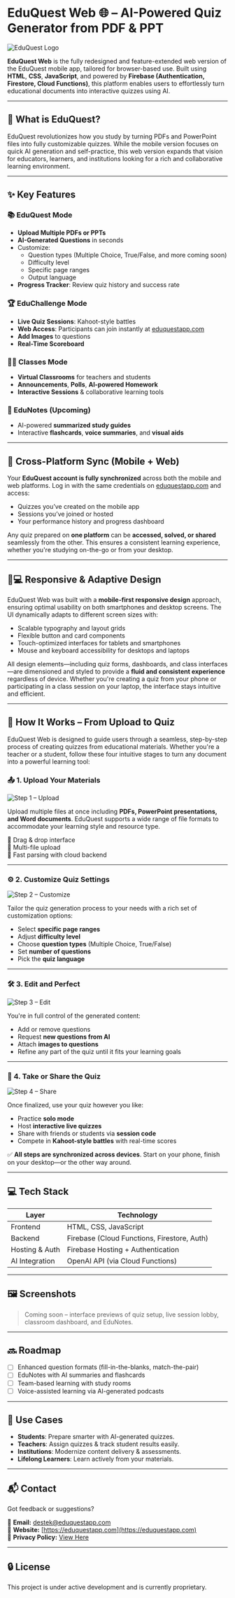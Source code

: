 # EduQuest Web 🌐 – AI-Powered Quiz Generator from PDF & PPT

![EduQuest Logo](public/assets/logo_new.png)

**EduQuest Web** is the fully redesigned and feature-extended web version of the EduQuest mobile app, tailored for browser-based use. Built using **HTML**, **CSS**, **JavaScript**, and powered by **Firebase (Authentication, Firestore, Cloud Functions)**, this platform enables users to effortlessly turn educational documents into interactive quizzes using AI.

---

## 🚀 What is EduQuest?

EduQuest revolutionizes how you study by turning PDFs and PowerPoint files into fully customizable quizzes. While the mobile version focuses on quick AI generation and self-practice, this web version expands that vision for educators, learners, and institutions looking for a rich and collaborative learning environment.

---

## ✨ Key Features

### 📚 EduQuest Mode
- **Upload Multiple PDFs or PPTs**
- **AI-Generated Questions** in seconds
- Customize:
  - Question types (Multiple Choice, True/False, and more coming soon)
  - Difficulty level
  - Specific page ranges
  - Output language
- **Progress Tracker**: Review quiz history and success rate

### 🏆 EduChallenge Mode
- **Live Quiz Sessions**: Kahoot-style battles
- **Web Access**: Participants can join instantly at [eduquestapp.com](https://eduquestapp.com)
- **Add Images** to questions
- **Real-Time Scoreboard**

### 👨‍🏫 Classes Mode
- **Virtual Classrooms** for teachers and students
- **Announcements**, **Polls**, **AI-powered Homework**
- **Interactive Sessions** & collaborative learning tools

### 🧠 EduNotes (Upcoming)
- AI-powered **summarized study guides**
- Interactive **flashcards**, **voice summaries**, and **visual aids**

---

## 🔗 Cross-Platform Sync (Mobile + Web)

Your **EduQuest account is fully synchronized** across both the mobile and web platforms. Log in with the same credentials on [eduquestapp.com](https://eduquestapp.com) and access:

- Quizzes you’ve created on the mobile app
- Sessions you’ve joined or hosted
- Your performance history and progress dashboard

Any quiz prepared on **one platform** can be **accessed, solved, or shared** seamlessly from the other. This ensures a consistent learning experience, whether you're studying on-the-go or from your desktop.

---

## 📱💻 Responsive & Adaptive Design

EduQuest Web was built with a **mobile-first responsive design** approach, ensuring optimal usability on both smartphones and desktop screens. The UI dynamically adapts to different screen sizes with:

- Scalable typography and layout grids  
- Flexible button and card components  
- Touch-optimized interfaces for tablets and smartphones  
- Mouse and keyboard accessibility for desktops and laptops  

All design elements—including quiz forms, dashboards, and class interfaces—are dimensioned and styled to provide a **fluid and consistent experience** regardless of device. Whether you're creating a quiz from your phone or participating in a class session on your laptop, the interface stays intuitive and efficient.

---

## 🧭 How It Works – From Upload to Quiz

EduQuest Web is designed to guide users through a seamless, step-by-step process of creating quizzes from educational materials. Whether you're a teacher or a student, follow these four intuitive stages to turn any document into a powerful learning tool:

### 📤 1. Upload Your Materials  
![Step 1 – Upload](assets/steps/step1.png)

Upload multiple files at once including **PDFs, PowerPoint presentations, and Word documents**. EduQuest supports a wide range of file formats to accommodate your learning style and resource type.

🔹 Drag & drop interface  
🔹 Multi-file upload  
🔹 Fast parsing with cloud backend

---

### ⚙️ 2. Customize Quiz Settings  
![Step 2 – Customize](assets/steps/step2.png)

Tailor the quiz generation process to your needs with a rich set of customization options:

- Select **specific page ranges**
- Adjust **difficulty level**
- Choose **question types** (Multiple Choice, True/False)
- Set **number of questions**
- Pick the **quiz language**

---

### 🛠️ 3. Edit and Perfect  
![Step 3 – Edit](assets/steps/step3.png)

You're in full control of the generated content:

- Add or remove questions  
- Request **new questions from AI**  
- Attach **images to questions**  
- Refine any part of the quiz until it fits your learning goals

---

### 🎯 4. Take or Share the Quiz  
![Step 4 – Share](assets/steps/step4.png)

Once finalized, use your quiz however you like:

- Practice **solo mode**  
- Host **interactive live quizzes**  
- Share with friends or students via **session code**  
- Compete in **Kahoot-style battles** with real-time scores

✅ **All steps are synchronized across devices**. Start on your phone, finish on your desktop—or the other way around.

---

## 💻 Tech Stack

| Layer            | Technology                                |
|------------------|--------------------------------------------|
| Frontend         | HTML, CSS, JavaScript                      |
| Backend          | Firebase (Cloud Functions, Firestore, Auth)|
| Hosting & Auth   | Firebase Hosting + Authentication          |
| AI Integration   | OpenAI API (via Cloud Functions)           |

---

## 🖼️ Screenshots

> Coming soon – interface previews of quiz setup, live session lobby, classroom dashboard, and EduNotes.

---

## 🔜 Roadmap

- [ ] Enhanced question formats (fill-in-the-blanks, match-the-pair)
- [ ] EduNotes with AI summaries and flashcards
- [ ] Team-based learning with study rooms
- [ ] Voice-assisted learning via AI-generated podcasts

---

## 🎯 Use Cases

- **Students**: Prepare smarter with AI-generated quizzes.  
- **Teachers**: Assign quizzes & track student results easily.  
- **Institutions**: Modernize content delivery & assessments.  
- **Lifelong Learners**: Learn actively from your materials.  

---

## 📬 Contact

Got feedback or suggestions?

📧 **Email:** [destek@eduquestapp.com](mailto:destek@eduquestapp.com)  
🔗 **Website:** [https://eduquestapp.com](https://eduquestapp.com)  
🔐 **Privacy Policy:** [View Here](https://eduquestapp.com/privacy)

---

## 🔒 License

This project is under active development and is currently proprietary.
